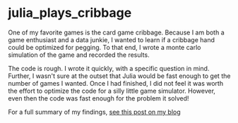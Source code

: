 # julia_plays_cribbage
One of my favorite games is the card game cribbage. Because I am both a game enthusiast and a data junkie, I wanted to learn if a cribbage hand could be optimized for pegging. To that end, I wrote a monte carlo simulation of the game and recorded the results. 

The code is rough. I wrote it quickly, with a specific question in mind. Further, I wasn't sure at the outset that Julia would be fast enough to get the number of games I wanted. Once I had finished, I did not feel it was worth the effort to optimize the code for a silly little game simulator. However, even then the code was fast enough for the problem it solved!

For a full summary of my findings, [see this post on my blog](http://www.unconquerablecuriosity.com/2020/10/30/the-compulsive-optimizers-guide-to-cribbage/)
